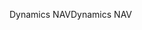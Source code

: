 <span data-ttu-id="530f8-101">Dynamics NAV</span><span class="sxs-lookup"><span data-stu-id="530f8-101">Dynamics NAV</span></span>